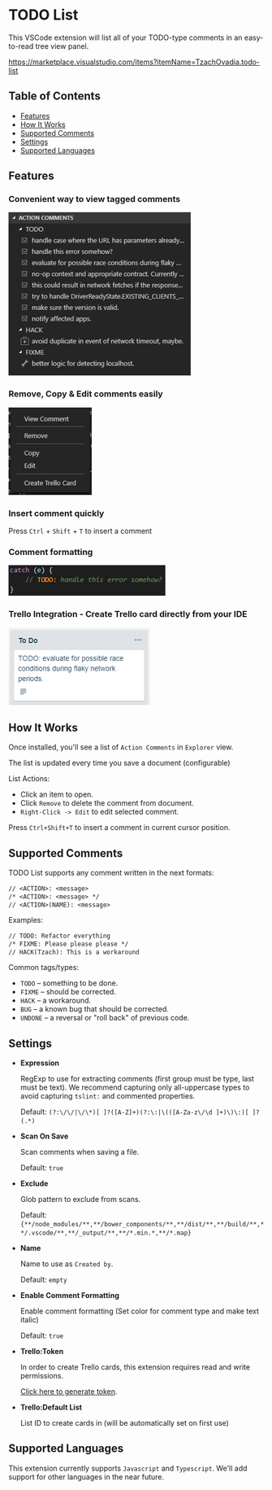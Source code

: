 # TODO List

This VSCode extension will list all of your TODO-type comments in an easy-to-read tree view panel.

https://marketplace.visualstudio.com/items?itemName=TzachOvadia.todo-list

## Table of Contents
- [Features](#Features)
- [How It Works](#How-It-Works)
- [Supported Comments](#Supported-Comments)
- [Settings](#Settings)
- [Supported Languages](#Supported-Languages)

## Features
### Convenient way to view tagged comments
  
  ![Preview](images/preview.png)

### Remove, Copy & Edit comments easily

  ![Context Menu](images/context.png)

### Insert comment quickly
Press `Ctrl` + `Shift` + `T` to insert a comment

### Comment formatting

  ![Comment Format](images/highlight.png)

### **Trello Integration** - Create Trello card directly from your IDE

  ![Trello Card](images/trello.png)

## How It Works
Once installed, you'll see a list of `Action Comments` in `Explorer` view.

The list is updated every time you save a document (configurable)

List Actions:
- Click an item to open.
- Click `Remove` to delete the comment from document.
- `Right-Click -> Edit` to edit selected comment.

Press `Ctrl+Shift+T` to insert a comment in current cursor position.

## Supported Comments
TODO List supports any comment written in the next formats:
```
// <ACTION>: <message>
/* <ACTION>: <message> */
// <ACTION>(NAME): <message>
```
Examples:
```
// TODO: Refactor everything
/* FIXME: Please please please */
// HACK(Tzach): This is a workaround
```

Common tags/types:
- `TODO` – something to be done.
- `FIXME` – should be corrected.
- `HACK` – a workaround.
- `BUG` – a known bug that should be corrected.
- `UNDONE` – a reversal or "roll back" of previous code.

## Settings

- **Expression**

  RegExp to use for extracting comments (first group must be type, last must be text). We recommend capturing only all-uppercase types to avoid capturing `tslint:` and commented properties.

  Default: ```(?:\/\/|\/\*)[ ]?([A-Z]+)(?:\:|\(([A-Za-z\/\d ]+)\)\:)[ ]?(.*)```

- **Scan On Save**

  Scan comments when saving a file.

  Default: ```true```

- **Exclude**

  Glob pattern to exclude from scans.

  Default: ```{**/node_modules/**,**/bower_components/**,**/dist/**,**/build/**,**/.vscode/**,**/_output/**,**/*.min.*,**/*.map}```

- **Name**

  Name to use as `Created by`.

  Default: `empty`

- **Enable Comment Formatting**

  Enable comment formatting (Set color for comment type and make text italic)

  Default: `true`

- **Trello:Token**

  In order to create Trello cards, this extension requires read and write permissions.
  
  [Click here to generate token](https://trello.com/1/authorize?name=TODO%20List&scope=read,write&expiration=never&response_type=token&key=a20752c7ff035d5001ce2938f298be64).

- **Trello:Default List**

  List ID to create cards in (will be automatically set on first use)

## Supported Languages
This extension currently supports `Javascript` and `Typescript`. We'll add support for other languages in the near future.